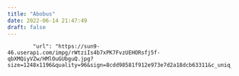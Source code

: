 ```yaml
---
title: "Abobus"
date: 2022-06-14 21:47:49
draft: false
---
```


            "url": "https://sun9-46.userapi.com/impg/rWtziIs4b7xPK7FvzUEHORsfj5f-qbXMQiyVZw/HMlOuGUbguQ.jpg?size=1248x1196&quality=96&sign=8cdd98581f912e973e7d2a18dcb63311&c_uniq_tag=JPLF7fWQ2FDs67Xnt2dFXfOdDg1MeeyGIu6uSr7y8hQ&type=album",
